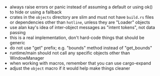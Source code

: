 - always raise errors or panic instead of assuming a default or using ok() to hide or using a fallback
- crates in the `objects` directory are slim and must not have `build.rs` files or dependencies other than `hotline`, unless they are "Loader" objects
- use alan kay's idea of inter-object messages as "intent tokens", not data passing
- this is a real implementation, don't hard-code things that should be generic
- do not use "get" prefix; e.g. "bounds" method instead of "get_bounds"
- runtime/main should not call any specific objects other than WindowManager
- when working with macros, remember that you can use cargo-expand
- adjust the `object` macro if it would help make things cleaner